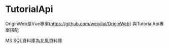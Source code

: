# TutorialApi
OriginWeb是Vue專案(https://github.com/weiyilai/OriginWeb)
與TutorialApi專案搭配

MS SQL資料庫為北風資料庫
